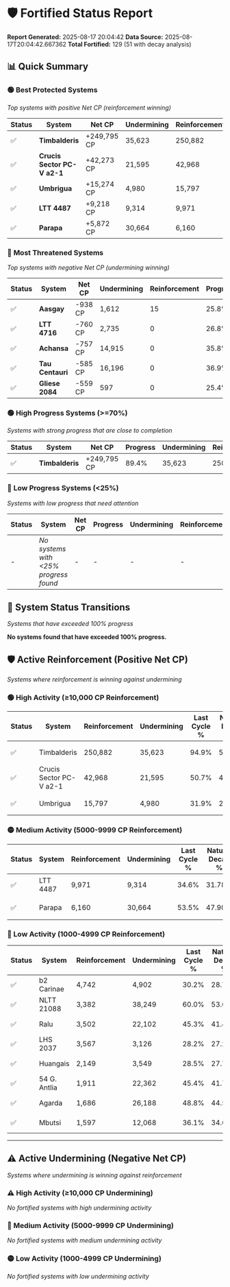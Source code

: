 # 🛡️ Fortified Status Report

**Report Generated:** 2025-08-17 20:04:42
**Data Source:** 2025-08-17T20:04:42.667362
**Total Fortified:** 129 (51 with decay analysis)

## 📊 Quick Summary

### 🟢 **Best Protected Systems**
*Top systems with positive Net CP (reinforcement winning)*

| Status | System | Net CP | Undermining | Reinforcement | Progress |
|--------|--------|--------|-------------|---------------|----------|
| ✅ | **Timbalderis** | +249,795 CP | 35,623 | 250,882 | 89.4% |
| ✅ | **Crucis Sector PC-V a2-1** | +42,273 CP | 21,595 | 42,968 | 47.4% |
| ✅ | **Umbrigua** | +15,274 CP | 4,980 | 15,797 | 31.1% |
| ✅ | **LTT 4487** | +9,218 CP | 9,314 | 9,971 | 33.2% |
| ✅ | **Parapa** | +5,872 CP | 30,664 | 6,160 | 48.8% |

### 🔴 **Most Threatened Systems**
*Top systems with negative Net CP (undermining winning)*

| Status | System | Net CP | Undermining | Reinforcement | Progress |
|--------|--------|--------|-------------|---------------|----------|
| ✅ | **Aasgay** | -938 CP | 1,612 | 15 | 25.8% |
| ✅ | **LTT 4716** | -760 CP | 2,735 | 0 | 26.8% |
| ✅ | **Achansa** | -757 CP | 14,915 | 0 | 35.8% |
| ✅ | **Tau Centauri** | -585 CP | 16,196 | 0 | 36.9% |
| ✅ | **Gliese 2084** | -559 CP | 597 | 0 | 25.4% |

### 🟢 **High Progress Systems (>=70%)**
*Systems with strong progress that are close to completion*

| Status | System | Net CP | Progress | Undermining | Reinforcement |
|--------|--------|--------|----------|-------------|---------------|
| ✅ | **Timbalderis** | +249,795 CP | 89.4% | 35,623 | 250,882 |

### 🔴 **Low Progress Systems (<25%)**
*Systems with low progress that need attention*

| Status | System | Net CP | Progress | Undermining | Reinforcement |
|--------|--------|--------|----------|-------------|---------------|
| - | *No systems with <25% progress found* | - | - | - | - |
## 🔄 System Status Transitions
*Systems that have exceeded 100% progress*

**No systems found that have exceeded 100% progress.**

## 🛡️ Active Reinforcement (Positive Net CP)
*Systems where reinforcement is winning against undermining*

### 🟢 High Activity (≥10,000 CP Reinforcement)

| Status | System | Reinforcement | Undermining | Last Cycle % | Natural Decay % | Current Progress % | Current CP | Net CP | Activity |
|--------|--------|---------------|-------------|--------------|-----------------|-------------------|------------|--------|----------|
| ✅ | Timbalderis | 250,882 | 35,623 | 94.9% | 50.97% | 89.4% | 581,100 | +249,795 | 🟢 High Reinforcement |
| ✅ | Crucis Sector PC-V a2-1 | 42,968 | 21,595 | 50.7% | 40.90% | 47.4% | 308,100 | +42,273 | 🟢 High Reinforcement |
| ✅ | Umbrigua | 15,797 | 4,980 | 31.9% | 28.75% | 31.1% | 202,150 | +15,274 | 🟢 High Reinforcement |

### 🟡 Medium Activity (5000-9999 CP Reinforcement)

| Status | System | Reinforcement | Undermining | Last Cycle % | Natural Decay % | Current Progress % | Current CP | Net CP | Activity |
|--------|--------|---------------|-------------|--------------|-----------------|-------------------|------------|--------|----------|
| ✅ | LTT 4487 | 9,971 | 9,314 | 34.6% | 31.78% | 33.2% | 215,800 | +9,218 | 🟡 Medium Reinforcement |
| ✅ | Parapa | 6,160 | 30,664 | 53.5% | 47.90% | 48.8% | 317,200 | +5,872 | 🟡 Medium Reinforcement |

### 🔴 Low Activity (1000-4999 CP Reinforcement)

| Status | System | Reinforcement | Undermining | Last Cycle % | Natural Decay % | Current Progress % | Current CP | Net CP | Activity |
|--------|--------|---------------|-------------|--------------|-----------------|-------------------|------------|--------|----------|
| ✅ | b2 Carinae | 4,742 | 4,902 | 30.2% | 28.74% | 29.4% | 191,100 | +4,285 | 🔵 Low Reinforcement |
| ✅ | NLTT 21088 | 3,382 | 38,249 | 60.0% | 53.60% | 54.1% | 351,650 | +3,233 | 🔵 Low Reinforcement |
| ✅ | Ralu | 3,502 | 22,102 | 45.3% | 41.43% | 41.9% | 272,350 | +3,028 | 🔵 Low Reinforcement |
| ✅ | LHS 2037 | 3,567 | 3,126 | 28.2% | 27.26% | 27.7% | 180,049 | +2,877 | 🔵 Low Reinforcement |
| ✅ | Huangais | 2,149 | 3,549 | 28.5% | 27.74% | 28.0% | 182,000 | +1,690 | 🔵 Low Reinforcement |
| ✅ | 54 G. Antlia | 1,911 | 22,362 | 45.4% | 41.75% | 42.0% | 273,000 | +1,608 | 🔵 Low Reinforcement |
| ✅ | Agarda | 1,686 | 26,188 | 48.8% | 44.59% | 44.8% | 291,199 | +1,392 | 🔵 Low Reinforcement |
| ✅ | Mbutsi | 1,597 | 12,068 | 36.1% | 34.03% | 34.2% | 222,300 | +1,129 | 🔵 Low Reinforcement |


---

## ⚠️ Active Undermining (Negative Net CP)
*Systems where undermining is winning against reinforcement*

### ⚠️ High Activity (≥10,000 CP Undermining)

*No fortified systems with high undermining activity*

### 🔶 Medium Activity (5000-9999 CP Undermining)

*No fortified systems with medium undermining activity*

### 🟡 Low Activity (1000-4999 CP Undermining)

*No fortified systems with low undermining activity*
